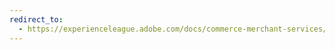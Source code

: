 ```yaml
---
redirect_to:
  - https://experienceleague.adobe.com/docs/commerce-merchant-services/product-recommendations/admin/type.html
---
```

